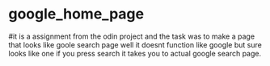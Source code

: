 # google_home_page
#it is a assignment from the odin project and  the task was to make a page that looks like goole search page well it doesnt function like google but sure looks like one
if you press search it takes you to actual google search page.
